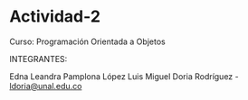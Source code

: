 # Actividad-2
Curso: Programación Orientada a Objetos

INTEGRANTES: 

Edna Leandra Pamplona López
Luis Miguel Doria Rodríguez - ldoria@unal.edu.co
